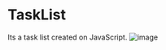 # TaskList
Its a task list created on JavaScript.
![image](https://user-images.githubusercontent.com/107371867/182370390-a85e9a93-273c-4362-a083-5fa8a67bb261.png)
